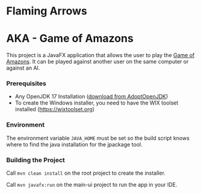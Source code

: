 # Flaming Arrows #
# AKA - Game of Amazons #

This project is a JavaFX application that allows the user to play the <a href="https://en.wikipedia.org/wiki/Game_of_the_Amazons">Game of Amazons</a>.
It can be played against another user on the same computer or against an AI.

### Prerequisites

* Any OpenJDK 17 Installation ([download from AdoptOpenJDK](https://adoptopenjdk.net)) 
* To create the Windows installer, you need to have the WIX toolset installed (https://wixtoolset.org)

### Environment

The environment variable `JAVA_HOME` must be set so the build script knows where to find the java installation
for the jpackage tool.

### Building the Project

Call `mvn clean install` on the root project to create the installer.

Call `mvn javafx:run` on the main-ui project to run the app in your IDE.
  
